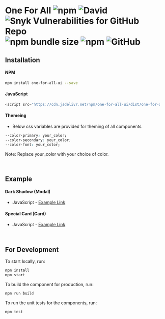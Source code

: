 # One For All ![npm](https://img.shields.io/npm/v/one-for-all-ui) ![David](https://img.shields.io/david/akki-jat/one-for-all) ![Snyk Vulnerabilities for GitHub Repo](https://img.shields.io/snyk/vulnerabilities/github/akki-jat/one-for-all) ![npm bundle size](https://img.shields.io/bundlephobia/min/one-for-all-ui) ![npm](https://img.shields.io/npm/dm/one-for-all-ui) ![GitHub](https://img.shields.io/github/license/akki-jat/one-for-all)

## Installation
#### NPM
```bash
npm install one-for-all-ui --save
```

#### JavaScript
```javascript
<script src="https://cdn.jsdelivr.net/npm/one-for-all-ui/dist/one-for-all/one-for-all.js"></script>
```

#### Themeing
- Below css variables are provided for theming of all components
```css
--color-primary: your_color;
--color-secondary: your_color;
--color-font: your_color;
```

Note: Replace your_color with your choice of color.

<br />

## Example
#### Dark Shadow (Modal)
- JavaScript \- [Example Link](https://codesandbox.io/s/javascript-one-for-all-ui-darkshadow-modal-zkjmi)

#### Special Card (Card)
- JavaScript \- [Example Link](https://codesandbox.io/s/javascript-one-for-all-ui-specialcard-card-insx1)

<br />

## For Development

To start locally, run:

```bash
npm install
npm start
```

To build the component for production, run:

```bash
npm run build
```

To run the unit tests for the components, run:

```bash
npm test
```
